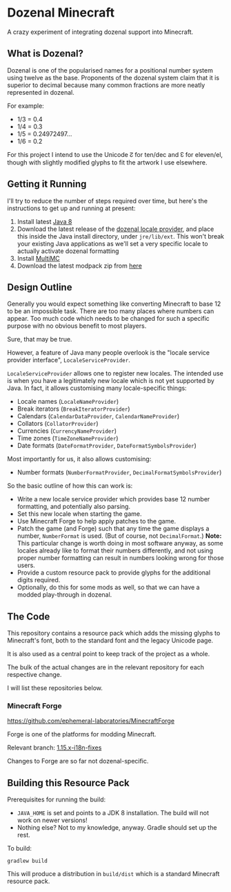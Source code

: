 Dozenal Minecraft
=================

A crazy experiment of integrating dozenal support into Minecraft.

What is Dozenal?
----------------

Dozenal is one of the popularised names for a positional number system using twelve
as the base. Proponents of the dozenal system claim that it is superior to decimal
because many common fractions are more neatly represented in dozenal.

For example:

* 1/3 = 0.4
* 1/4 = 0.3
* 1/5 = 0.24972497...
* 1/6 = 0.2

For this project I intend to use the Unicode ↊ for ten/dec and ↋ for eleven/el,
though with slightly modified glyphs to fit the artwork I use elsewhere.


Getting it Running
------------------

I'll try to reduce the number of steps required over time, but here's the instructions
to get up and running at present:

1. Install latest [Java 8](https://www.java.com/en/download/)
2. Download the latest release of the
   [dozenal locale provider](https://github.com/ephemeral-laboratories/dozenal/releases),
   and place this inside the Java install directory, under `jre/lib/ext`.
   This won't break your existing Java applications as we'll set a very specific locale
   to actually activate dozenal formatting
3. Install [MultiMC](https://multimc.org/)
4. Download the latest modpack zip from
   [here](https://github.com/ephemeral-laboratories/dozenal-minecraft/releases)


Design Outline
--------------

Generally you would expect something like converting Minecraft to base 12 to be an
impossible task. There are too many places where numbers can appear. Too much code
which needs to be changed for such a specific purpose with no obvious benefit to most
players.

Sure, that may be true.

However, a feature of Java many people overlook is the "locale service provider
interface", `LocaleServiceProvider`.

`LocaleServiceProvider` allows one to register new locales. The intended use is when
you have a legitimately new locale which is not yet supported by Java. In fact,
it allows customising many locale-specific things:

* Locale names (`LocaleNameProvider`)
* Break iterators (`BreakIteratorProvider`)
* Calendars (`CalendarDataProvider`, `CalendarNameProvider`)
* Collators (`CollatorProvider`)
* Currencies (`CurrencyNameProvider`)
* Time zones (`TimeZoneNameProvider`)
* Date formats (`DateFormatProvider`, `DateFormatSymbolsProvider`)

Most importantly for us, it also allows customising:

* Number formats (`NumberFormatProvider`, `DecimalFormatSymbolsProvider`)

So the basic outline of how this can work is:

* Write a new locale service provider which provides base 12 number formatting,
  and potentially also parsing.
* Set this new locale when starting the game.
* Use Minecraft Forge to help apply patches to the game.
* Patch the game (and Forge) such that any time the game displays a number,
  `NumberFormat` is used. (But of course, not `DecimalFormat`.)
  **Note:** This particular change is worth doing in most software anyway,
  as some locales already like to format their numbers differently, and not
  using proper number formatting can result in numbers looking wrong for
  those users.
* Provide a custom resource pack to provide glyphs for the additional digits
  required.
* Optionally, do this for some mods as well, so that we can have a modded
  play-through in dozenal.

The Code
--------

This repository contains a resource pack which adds the missing glyphs to
Minecraft's font, both to the standard font and the legacy Unicode page.

It is also used as a central point to keep track of the project as a whole.

The bulk of the actual changes are in the relevant repository for each
respective change.

I will list these repositories below.

### Minecraft Forge

https://github.com/ephemeral-laboratories/MinecraftForge

Forge is one of the platforms for modding Minecraft.

Relevant branch: [1.15.x-i18n-fixes](https://github.com/ephemeral-laboratories/MinecraftForge/tree/1.15.x-i18n-fixes)

Changes to Forge are so far not dozenal-specific.


Building this Resource Pack
---------------------------

Prerequisites for running the build:

* `JAVA_HOME` is set and points to a JDK 8 installation.
  The build will not work on newer versions!
* Nothing else? Not to my knowledge, anyway. Gradle should set up the rest.

To build:

```
gradlew build
```

This will produce a distribution in `build/dist` which is a standard Minecraft resource pack.

